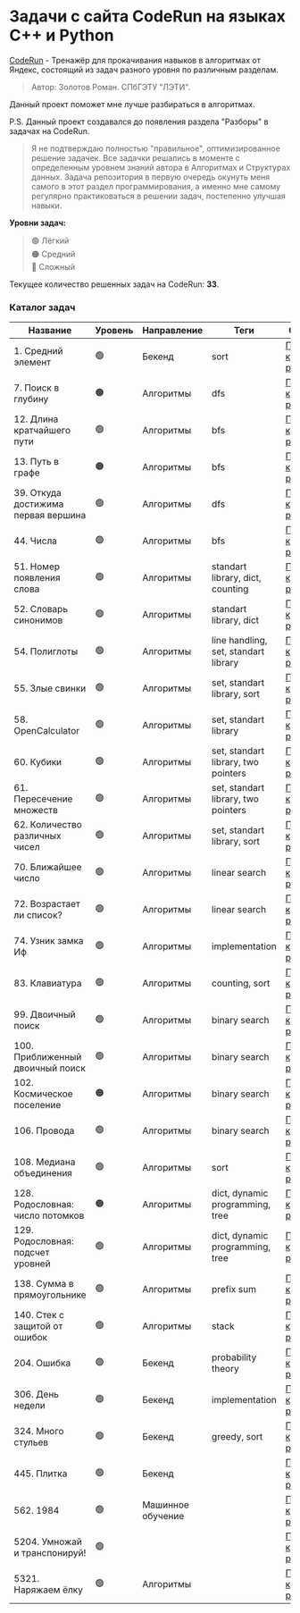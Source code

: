 # Задачи с сайта CodeRun на языках C++ и Python

<a href="https://coderun.yandex.ru/">CodeRun</a> - Тренажёр для прокачивания навыков в алгоритмах от Яндекс, состоящий из задач разного уровня по различным разделам. 

>Автор: Золотов Роман. СПбГЭТУ "ЛЭТИ".

Данный проект поможет мне лучше разбираться в алгоритмах. 

P.S. Данный проект создавался до появления раздела "Разборы" в задачах на CodeRun.

>Я не подтверждаю полностью "правильное", оптимизированное решение задачек. Все задачки решались в моменте с определенным уровнем знаний автора в Алгоритмах и Структурах данных.
>Задача репозитория в первую очередь окунуть меня самого в этот раздел программирования, а именно мне самому регулярно практиковаться в решении задач, постепенно улучшая навыки. 

**Уровни задач:** <br>
>🟢 Лёгкий <br>
>🟠 Средний <br>
>🔴 Сложный <br>

Текущее количество решенных задач на CodeRun: **33**.

### Каталог задач

| Название                                  | Уровень | Направление | Теги                   | Ссылка                 |
|-------------------------------------------|---------|-------------|------------------------|------------------------|
| 1. Средний элемент                        | 🟢      | Бекенд      | sort                   | <a href="https://github.com/neuezeldaa/Algorithms_CodeRun/blob/main/solution/1.cpp">Перейти к решению</a> |
| 7. Поиск в глубину                        | 🟠      | Алгоритмы   | dfs                    | <a href="https://github.com/neuezeldaa/Algorithms_CodeRun/blob/main/solution/7.cpp">Перейти к решению</a> |
| 12. Длина кратчайшего пути                | 🟢      | Алгоритмы   | bfs                    | <a href="https://github.com/neuezeldaa/Algorithms_CodeRun/blob/main/solution/12.cpp">Перейти к решению</a> |
| 13. Путь в графе                          | 🟠      | Алгоритмы   | bfs                    | <a href="https://github.com/neuezeldaa/Algorithms_CodeRun/blob/main/solution/13.cpp">Перейти к решению</a> |
| 39. Откуда достижима первая вершина       | 🟢      | Алгоритмы   | dfs                    | <a href="https://github.com/neuezeldaa/Algorithms_CodeRun/blob/main/solution/39.cpp">Перейти к решению</a> |
| 44. Числа                                 | 🟢      | Алгоритмы   | bfs                    | <a href="https://github.com/neuezeldaa/Algorithms_CodeRun/blob/main/solution/44.cpp">Перейти к решению</a> |
| 51. Номер появления слова                 | 🟢      | Алгоритмы   | standart library, dict, counting   | <a href="https://github.com/neuezeldaa/Algorithms_CodeRun/blob/main/solution/51.cpp">Перейти к решению</a> |
| 52. Словарь синонимов                     | 🟢      | Алгоритмы   | standart library, dict | <a href="https://github.com/neuezeldaa/Algorithms_CodeRun/blob/main/solution/52.cpp">Перейти к решению</a> |
| 54. Полиглоты                             | 🟢      | Алгоритмы   | line handling, set, standart library| <a href="https://github.com/neuezeldaa/Algorithms_CodeRun/blob/main/solution/54.cpp">Перейти к решению</a> |
| 55. Злые свинки                           | 🟢      | Алгоритмы   | set, standart library, sort| <a href="https://github.com/neuezeldaa/Algorithms_CodeRun/blob/main/solution/55.cpp">Перейти к решению</a> |
| 58. OpenCalculator                        | 🟢      | Алгоритмы   | set, standart library| <a href="https://github.com/neuezeldaa/Algorithms_CodeRun/blob/main/solution/58.cpp">Перейти к решению</a> |
| 60. Кубики                                | 🟢      | Алгоритмы   | set, standart library, two pointers| <a href="https://github.com/neuezeldaa/Algorithms_CodeRun/blob/main/solution/60.cpp">Перейти к решению</a> |
| 61. Пересечение множеств                  | 🟢      | Алгоритмы   | set, standart library, two pointers| <a href="https://github.com/neuezeldaa/Algorithms_CodeRun/blob/main/solution/61.cpp">Перейти к решению</a> |
| 62. Количество различных чисел            | 🟢      | Алгоритмы   | set, standart library, sort| <a href="https://github.com/neuezeldaa/Algorithms_CodeRun/blob/main/solution/62.cpp">Перейти к решению</a> |
| 70. Ближайшее число                       | 🟢      | Алгоритмы   | linear search | <a href="https://github.com/neuezeldaa/Algorithms_CodeRun/blob/main/solution/70.cpp">Перейти к решению</a> |
| 72. Возрастает ли список?                 | 🟢      | Алгоритмы   | linear search | <a href="https://github.com/neuezeldaa/Algorithms_CodeRun/blob/main/solution/72.cpp">Перейти к решению</a> |
| 74. Узник замка Иф                        | 🟢      | Алгоритмы   | implementation | <a href="https://github.com/neuezeldaa/Algorithms_CodeRun/blob/main/solution/74.cpp">Перейти к решению</a> |
| 83. Клавиатура                            | 🟢      | Алгоритмы   | counting, sort | <a href="https://github.com/neuezeldaa/Algorithms_CodeRun/blob/main/solution/83.cpp">Перейти к решению</a> |
| 99. Двоичный поиск                        | 🟢      | Алгоритмы   | binary search | <a href="https://github.com/neuezeldaa/Algorithms_CodeRun/blob/main/solution/99.cpp">Перейти к решению</a> |
| 100. Приближенный двоичный поиск          | 🟢      | Алгоритмы   | binary search | <a href="https://github.com/neuezeldaa/Algorithms_CodeRun/blob/main/solution/100.cpp">Перейти к решению</a> |
| 102. Космическое поселение                | 🟠      | Алгоритмы   | binary search | <a href="https://github.com/neuezeldaa/Algorithms_CodeRun/blob/main/solution/102.cpp">Перейти к решению</a> |
| 106. Провода                              | 🟢      | Алгоритмы   | binary search | <a href="https://github.com/neuezeldaa/Algorithms_CodeRun/blob/main/solution/106.cpp">Перейти к решению</a> |
| 108. Медиана объединения                  | 🟢      | Алгоритмы   | sort | <a href="https://github.com/neuezeldaa/Algorithms_CodeRun/blob/main/solution/108.cpp">Перейти к решению</a> |
| 128. Родословная: число потомков          | 🟠      | Алгоритмы   | dict, dynamic programming, tree | <a href="https://github.com/neuezeldaa/Algorithms_CodeRun/blob/main/solution/128.cpp">Перейти к решению</a> |
| 129. Родословная: подсчет уровней         | 🟢      | Алгоритмы   | dict, dynamic programming, tree | <a href="https://github.com/neuezeldaa/Algorithms_CodeRun/blob/main/solution/129.cpp">Перейти к решению</a> |
| 138. Сумма в прямоугольнике               | 🟢      | Алгоритмы   | prefix sum | <a href="https://github.com/neuezeldaa/Algorithms_CodeRun/blob/main/solution/138.cpp">Перейти к решению</a> |
| 140. Стек с защитой от ошибок             | 🟢      | Алгоритмы   | stack | <a href="https://github.com/neuezeldaa/Algorithms_CodeRun/blob/main/solution/140.cpp">Перейти к решению</a> |
| 204. Ошибка                               | 🟢      | Бекенд      | probability theory | <a href="https://github.com/neuezeldaa/Algorithms_CodeRun/blob/main/solution/204.cpp">Перейти к решению</a> |
| 306. День недели                          | 🟢      | Бекенд      | implementation | <a href="https://github.com/neuezeldaa/Algorithms_CodeRun/blob/main/solution/306.cpp">Перейти к решению</a> |
| 324. Много стульев                        | 🟢      | Бекенд      | greedy, sort | <a href="https://github.com/neuezeldaa/Algorithms_CodeRun/blob/main/solution/324.cpp">Перейти к решению</a> |
| 445. Плитка                               | 🟢      | Бекенд      |  | <a href="https://github.com/neuezeldaa/Algorithms_CodeRun/blob/main/solution/445.cpp">Перейти к решению</a> |
| 562. 1984                                 | 🟢      | Машинное обучение |  | <a href="https://github.com/neuezeldaa/Algorithms_CodeRun/blob/main/solution/562.cpp">Перейти к решению</a> |
| 5204. Умножай и транспонируй!             | 🟢      |             |  | <a href="https://github.com/neuezeldaa/Algorithms_CodeRun/blob/main/solution/5204.cpp">Перейти к решению</a> |
| 5321. Наряжаем ёлку                       | 🟢      | Алгоритмы   |  | <a href="https://github.com/neuezeldaa/Algorithms_CodeRun/blob/main/solution/5321.cpp">Перейти к решению</a> |




